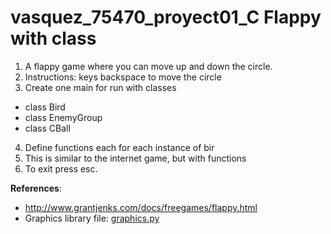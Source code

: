 # vasquez_75470_proyect01_C Flappy with class
1. A flappy game where you can move up and down the circle.
2. Instructions: keys backspace to move the circle
2. Create one main for run with classes
* class Bird
* class EnemyGroup
* class CBall
4. Define functions each for each instance of bir
5. This is similar to the internet game, but with functions
6. To exit press esc.

**References**:
* http://www.grantjenks.com/docs/freegames/flappy.html
* Graphics library file: [graphics.py](https://mcsp.wartburg.edu/zelle/python/graphics.py)
